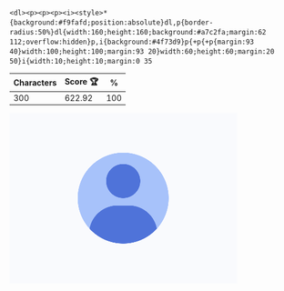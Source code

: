 `<dl><p><p><p><i><style>*{background:#f9fafd;position:absolute}dl,p{border-radius:50%}dl{width:160;height:160;background:#a7c2fa;margin:62 112;overflow:hidden}p,i{background:#4f73d9}p{+p{+p{margin:93 40}width:100;height:100;margin:93 20}width:60;height:60;margin:20 50}i{width:10;height:10;margin:0 35`

| Characters | Score 🏆 | %   |
| ---------- | -------- | --- |
| 300        | 622.92   | 100 |

![](/2025/Sep2025/29/20250929.png)
